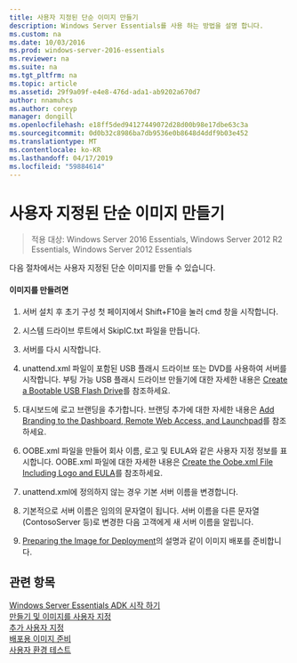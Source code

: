 ```yaml
---
title: 사용자 지정된 단순 이미지 만들기
description: Windows Server Essentials를 사용 하는 방법을 설명 합니다.
ms.custom: na
ms.date: 10/03/2016
ms.prod: windows-server-2016-essentials
ms.reviewer: na
ms.suite: na
ms.tgt_pltfrm: na
ms.topic: article
ms.assetid: 29f9a09f-e4e8-476d-ada1-ab9202a670d7
author: nnamuhcs
ms.author: coreyp
manager: dongill
ms.openlocfilehash: e18ff5ded94127449072d28d00b98e17dbe63c3a
ms.sourcegitcommit: 0d0b32c8986ba7db9536e0b8648d4ddf9b03e452
ms.translationtype: MT
ms.contentlocale: ko-KR
ms.lasthandoff: 04/17/2019
ms.locfileid: "59884614"
---
```

# <a name="create-a-simple-customized-image"></a>사용자 지정된 단순 이미지 만들기

>적용 대상: Windows Server 2016 Essentials, Windows Server 2012 R2 Essentials, Windows Server 2012 Essentials

다음 절차에서는 사용자 지정된 단순 이미지를 만들 수 있습니다.  
  
#### <a name="to-create-the-image"></a>이미지를 만들려면  
  
1.  서버 설치 후 초기 구성 첫 페이지에서 Shift+F10을 눌러 cmd 창을 시작합니다.  
  
2.  시스템 드라이브 루트에서 SkipIC.txt 파일을 만듭니다.  
  
3.  서버를 다시 시작합니다.  
  
4.  unattend.xml 파일이 포함된 USB 플래시 드라이브 또는 DVD를 사용하여 서버를 시작합니다. 부팅 가능 USB 플래시 드라이브 만들기에 대한 자세한 내용은 [Create a Bootable USB Flash Drive](Create-a-Bootable-USB-Flash-Drive.md)를 참조하세요.  
  
5.  대시보드에 로고 브랜딩을 추가합니다. 브랜딩 추가에 대한 자세한 내용은 [Add Branding to the Dashboard, Remote Web Access, and Launchpad](Add-Branding-to-the-Dashboard--Remote-Web-Access--and-Launchpad.md)를 참조하세요.  
  
6.  OOBE.xml 파일을 만들어 회사 이름, 로고 및 EULA와 같은 사용자 지정 정보를 표시합니다. OOBE.xml 파일에 대한 자세한 내용은 [Create the Oobe.xml File Including Logo and EULA](Create-the-Oobe.xml-File-Including-Logo-and-EULA.md)를 참조하세요.  
  
7.  unattend.xml에 정의하지 않는 경우 기본 서버 이름을 변경합니다.  
  
8.  기본적으로 서버 이름은 임의의 문자열이 됩니다. 서버 이름을 다른 문자열(ContosoServer 등)로 변경한 다음 고객에게 새 서버 이름을 알립니다.  
  
9. [Preparing the Image for Deployment](Preparing-the-Image-for-Deployment.md)의 설명과 같이 이미지 배포를 준비합니다.  
  
## <a name="see-also"></a>관련 항목  
 [Windows Server Essentials ADK 시작 하기](Getting-Started-with-the-Windows-Server-Essentials-ADK.md)   
 [만들기 및 이미지를 사용자 지정](Creating-and-Customizing-the-Image.md)   
 [추가 사용자 지정](Additional-Customizations.md)   
 [배포용 이미지 준비](Preparing-the-Image-for-Deployment.md)   
 [사용자 환경 테스트](Testing-the-Customer-Experience.md)
